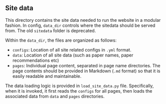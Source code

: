 ## Site data

This directory contains the site data needed to run the website in a modular fashion. In config, `data_dir` controls where the sitedata should be served from. The old `sitedata` folder is deprecated.

Within the `data_dir`, the files are organized as follows:

- `configs`: Location of all site related configs in `.yml` format. 
- `data`: Location of all site data (such as paper names, paper recommendations etc)
- `pages`: Individual page content, separated in page name directories. The page contents should be provided in Markdown (`.md` format) so that it is easily readable and maintainable.

The data loading logic is provided in `load_site_data.py` file. Specifically, when it is invoked, it first reads the `configs` for all pages, then loads the associated data from `data` and `pages` directories.